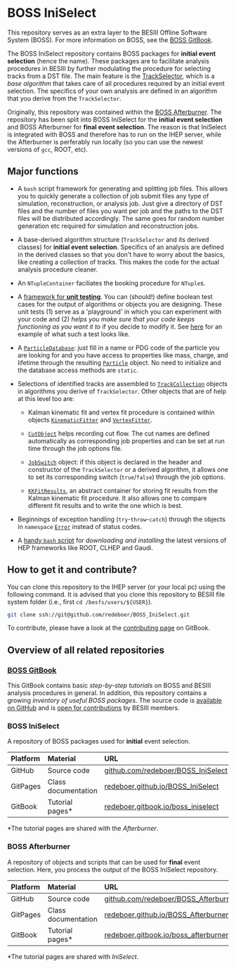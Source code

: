 # BOSS IniSelect

This repository serves as an extra layer to the BESIII Offline Software System (BOSS). For more information on BOSS, see the [BOSS GitBook](https://besiii.gitbook.io/boss).

The BOSS IniSelect repository contains BOSS packages for **initial event selection** (hence the name). These packages are to facilitate analysis procedures in BESIII by further modulating the procedure for selecting tracks from a DST file. The main feature is the [TrackSelector](https://redeboer.github.io/BOSS_IniSelect/classTrackSelector.html), which is a *base algorithm* that takes care of all procedures required by an initial event selection. The specifics of your own analysis are defined in an algorithm that you derive from the `TrackSelector`.

Originally, this repository was contained within the [BOSS Afterburner](https://github.com/redeboer/BOSS_Afterburner). The repository has been split into BOSS IniSelect for the **initial event selection** and BOSS Afterburner for **final event selection**. The reason is that IniSelect is integrated with BOSS and therefore has to run on the IHEP server, while the Afterburner is perferably run locally (so you can use the newest versions of `gcc`, ROOT, etc).


## Major functions

* A `bash` script framework for generating and splitting job files. This allows you to quickly generate a collection of job submit files any type of simulation, reconstruction, or analysis job. Just give a directory of DST files and the number of files you want per job and the paths to the DST files will be distributed accordingly. The same goes for random number generation etc required for simulation and reconstruction jobs.

* A base-derived algorithm structure (`TrackSelector` and its derived classes) for **initial event selection**. Specifics of an analysis are defined in the derived classes so that you don't have to worry about the basics, like creating a collection of tracks. This makes the code for the actual analysis procedure cleaner.

* An `NTupleContainer` faciliates the booking procedure for `NTuple`s.

* A [framework for **unit testing**](https://github.com/redeboer/BOSS_IniSelect/tree/master/workarea/Analysis/IniSelect/IniSelect-00-00-00/UnitTests). You can (should!) define boolean test cases for the output of algorithms or objects you are designing. These unit tests (1) serve as a 'playground' in which you can experiment with your code and (2) *helps you make sure that your code keeps functioning as you want it to* if you decide to modify it. See [here](https://github.com/redeboer/BOSS_IniSelect/blob/master/workarea/Analysis/IniSelect/IniSelect-00-00-00/src/UnitTests/Test_ParticleDatabase.cxx) for an example of what such a test looks like.

* A [`ParticleDatabase`](https://redeboer.github.io/BOSS_IniSelect/classParticleDatabase.html): just fill in a name or PDG code of the particle you are looking for and you have access to properties like mass, charge, and lifetime through the resulting [`Particle`](https://redeboer.github.io/BOSS_IniSelect/classParticle.html) object. No need to initialize and the database access methods are `static`.

* Selections of identified tracks are assembled to [`TrackCollection`](`https://redeboer.github.io/BOSS_IniSelect/classTrackCollection.html`) objects in algorithms you derive of `TrackSelector`. Other objects that are of help at this level too are:

    * Kalman kinematic fit and vertex fit procedure is contained within objects [`KinematicFitter`](https://redeboer.github.io/BOSS_IniSelect/classKinematicFitter.html) and [`VertexFitter`](https://redeboer.github.io/BOSS_IniSelect/classVertexFitter.html).

    * [`CutObject`](https://redeboer.github.io/BOSS_IniSelect/classCutObject.html) helps recording cut flow. The cut names are defined automatically as corresponding job properties and can be set at run time through the job options file.

    * [`JobSwitch`](https://redeboer.github.io/BOSS_IniSelect/classJobSwitch.html) object: if this object is declared in the header and constructor of the `TrackSelector` or a derived algorithm, it allows one to set its corresponding switch (`true`/`false`) through the job options.

    * [`KKFitResults`](https://redeboer.github.io/BOSS_IniSelect/classKKFitResult.html), an abstract container for storing fit results from the Kalman kinematic fit procedure. It also allows one to compare different fit results and to write the one which is best.

* Beginnings of exception handling (`try`-`throw`-`catch`) through the objects in `namespace` [`Error`](https://redeboer.github.io/BOSS_IniSelect/namespaceTSGlobals_1_1Error.html) instead of status codes.

* A [handy `bash` script](https://github.com/redeboer/BOSS_IniSelect/blob/master/InstallRepository.sh) for *downloading and installing* the latest versions of HEP frameworks like ROOT, CLHEP and Gaudi.


## How to get it and contribute?

You can clone this repository to the IHEP server (or your local pc) using the following command. It is advised that you clone this repository to BESIII file system folder (i.e., first `cd /besfs/users/${USER}`).

```bash
git clone ssh://git@github.com/redeboer/BOSS_IniSelect.git
```

To contribute, please have a look at the [contributing page](https://besiii.gitbook.io/boss/appendices/contributing) on GitBook.


## Overview of all related repositories

### [BOSS GitBook](https://besiii.gitbook.io/boss)

This GitBook contains basic *step-by-step tutorials* on BOSS and BESIII analysis procedures in general. In addition, this repository contains a growing *inventory of useful BOSS packages*. The source code is [available on GitHub](https://github.com/redeboer/BOSS_Gitbook) and is [open for contributions](https://besiii.gitbook.io/boss/) by BESIII members.

### BOSS IniSelect

A repository of BOSS packages used for **initial** event selection.

| Platform | Material            | URL |
|:---------|:--------------------|:----|
| GitHub   | Source code         | [github.com/redeboer/BOSS_IniSelect](https://github.com/redeboer/BOSS_IniSelect) |
| GitPages | Class documentation | [redeboer.github.io/BOSS_IniSelect](https://redeboer.github.io/BOSS_IniSelect/index.html) |
| GitBook  | Tutorial pages\*    | [redeboer.gitbook.io/boss_iniselect](https://redeboer.gitbook.io/boss_afterburner/) |

\*The tutorial pages are shared with the *Afterburner*.

### BOSS Afterburner

A repository of objects and scripts that can be used for **final** event selection. Here, you process the output of the BOSS IniSelect repository.

| Platform | Material            | URL |
|:---------|:--------------------|:----|
| GitHub   | Source code         | [github.com/redeboer/BOSS_Afterburner](https://github.com/redeboer/BOSS_Afterburner) |
| GitPages | Class documentation | [redeboer.github.io/BOSS_Afterburner](https://redeboer.github.io/BOSS_Afterburner/index.html) |
| GitBook  | Tutorial pages\*    | [redeboer.gitbook.io/boss_afterburner](https://redeboer.gitbook.io/boss_afterburner/) |

\*The tutorial pages are shared with *IniSelect*.
